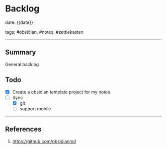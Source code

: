 # Backlog

date: {{date}}

tags: #obsidian, #notes, #zettlekasten

---
## Summary

General backlog

## Todo

- [x] Create a obsidian template project for my notes
- [ ] Sync
	- [x] git
	- [ ] support mobile

---
## References

1. https://github.com/obsidianmd
